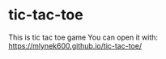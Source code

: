 # tic-tac-toe
This is tic tac toe game
You can open it with: https://mlynek600.github.io/tic-tac-toe/
